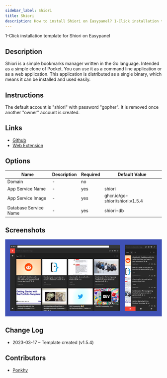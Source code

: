 ```yaml
---
sidebar_label: Shiori
title: Shiori
description: How to install Shiori on Easypanel? 1-Click installation template for Shiori on Easypanel
---
```


<!-- generated -->

1-Click installation template for Shiori on Easypanel

## Description

Shiori is a simple bookmarks manager written in the Go language. Intended as a simple clone of Pocket. You can use it as a command line application or as a web application. This application is distributed as a single binary, which means it can be installed and used easily.

## Instructions

The default account is &quot;shiori&quot; with password &quot;gopher&quot;. It is removed once another &quot;owner&quot; account is created.

## Links

- [Github](https://github.com/go-shiori/shiori)
- [Web Extension](https://github.com/go-shiori/shiori-web-ext)

## Options

Name | Description | Required | Default Value
-|-|-|-
Domain | - | no | 
App Service Name | - | yes | shiori
App Service Image | - | yes | ghcr.io/go-shiori/shiori:v1.5.4
Database Service Name | - | yes | shiori-db

## Screenshots

![Shiori Screenshot](./assets/screenshot.png)

## Change Log

- 2023-03-17 – Template created (v1.5.4)

## Contributors

- [Ponkhy](https://github.com/Ponkhy)
